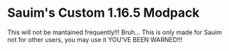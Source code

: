 # Sauim's Custom 1.16.5 Modpack
This will not be mantained frequently!!!
Bruh...
This is only made for Sauim not for other users, you may use it
YOU'VE BEEN WARNED!!!
